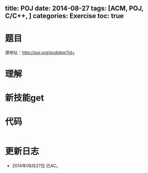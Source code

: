 ﻿title: POJ 
date: 2014-08-27 
tags: [ACM, POJ, C/C++, ]
categories: Exercise
toc: true
---
# 题目	
源地址：http://poj.org/problem?id=

# 理解

<!-- more -->

# 新技能get

# 代码
```
```

# 更新日志
- 2014年08月27日 已AC。